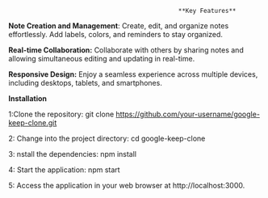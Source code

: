                                                    **Key Features**
**Note Creation and Management**: Create, edit, and organize notes effortlessly. Add labels, colors, and reminders to stay organized.

**Real-time Collaboration:** Collaborate with others by sharing notes and allowing simultaneous editing and updating in real-time.

**Responsive Design:** Enjoy a seamless experience across multiple devices, including desktops, tablets, and smartphones.





**Installation**

1:Clone the repository:
    git clone https://github.com/your-username/google-keep-clone.git
    
2: Change into the project directory:
    cd google-keep-clone
 
3: nstall the dependencies:
    npm install
    
4: Start the application:
    npm start
    
5: Access the application in your web browser at http://localhost:3000.
